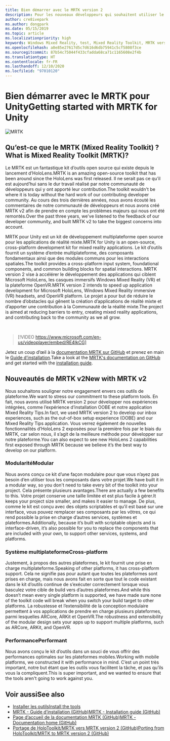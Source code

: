 ```yaml
---
title: Bien démarrer avec le MRTK version 2
description: Pour les nouveaux développeurs qui souhaitent utiliser le MRTK
author: cre8ivepark
ms.author: dongpark
ms.date: 05/15/2019
ms.topic: article
ms.localizationpriority: high
keywords: Windows Mixed Reality, test, Mixed Reality Toolkit, MRTK version 2, MRTK, outils, SDK, HoloLens, HoloLens 2, casque de réalité mixte, casque windows mixed reality, casque de réalité virtuelle, multiplateforme
ms.openlocfilehash: a8e85e27617d5c7d616d6db75941c5cf5808f3ce
ms.sourcegitcommit: 87b54c75044f433cfadda68ca71c1165608e2f4b
ms.translationtype: HT
ms.contentlocale: fr-FR
ms.lasthandoff: 12/10/2020
ms.locfileid: "97010120"
---
```

# <a name="getting-started-with-mrtk-for-unity"></a><span data-ttu-id="6b254-104">Bien démarrer avec le MRTK pour Unity</span><span class="sxs-lookup"><span data-stu-id="6b254-104">Getting started with MRTK for Unity</span></span>
![MRTK](../../design/images/MRTK_UX_Hero.png)

## <a name="what-is-mixed-reality-toolkit-mrtk"></a><span data-ttu-id="6b254-106">Qu’est-ce que le MRTK (Mixed Reality Toolkit) ?</span><span class="sxs-lookup"><span data-stu-id="6b254-106">What is Mixed Reality Toolkit (MRTK)?</span></span>
<span data-ttu-id="6b254-107">Le MRTK est un fantastique kit d’outils open source qui existe depuis le lancement d’HoloLens.</span><span class="sxs-lookup"><span data-stu-id="6b254-107">MRTK is an amazing open-source toolkit that has been around since the HoloLens was first released.</span></span> <span data-ttu-id="6b254-108">Il ne serait pas ce qu’il est aujourd’hui sans le dur travail réalisé par notre communauté de développeurs qui y ont apporté leur contribution.</span><span class="sxs-lookup"><span data-stu-id="6b254-108">The toolkit wouldn't be where it is today without the hard work of our contributing developer community.</span></span> <span data-ttu-id="6b254-109">Au cours des trois dernières années, nous avons écouté les commentaires de notre communauté de développeurs et nous avons créé MRTK v2 afin de prendre en compte les problèmes majeurs qui nous ont été remontés.</span><span class="sxs-lookup"><span data-stu-id="6b254-109">Over the past three years, we've listened to the feedback of our developer community, and built MRTK v2 to take the biggest concerns into account.</span></span>  

<span data-ttu-id="6b254-110">MRTK pour Unity est un kit de développement multiplateforme open source pour les applications de réalité mixte.</span><span class="sxs-lookup"><span data-stu-id="6b254-110">MRTK for Unity is an open-source, cross-platform development kit for mixed reality applications.</span></span> <span data-ttu-id="6b254-111">Le kit d’outils fournit un système d’entrée multiplateforme, des composants fondamentaux ainsi que des modules communs pour les interactions spatiales.</span><span class="sxs-lookup"><span data-stu-id="6b254-111">The toolkit provides a cross-platform input system, foundational components, and common building blocks for spatial interactions.</span></span> <span data-ttu-id="6b254-112">MRTK version 2 vise à accélérer le développement des applications qui ciblent Microsoft HoloLens, les casques immersifs Windows Mixed Reality (VR) et la plateforme OpenVR.</span><span class="sxs-lookup"><span data-stu-id="6b254-112">MRTK version 2 intends to speed up application development for Microsoft HoloLens, Windows Mixed Reality immersive (VR) headsets, and OpenVR platform.</span></span> <span data-ttu-id="6b254-113">Le projet a pour but de réduire le nombre d’obstacles qui gênent la création d’applications de réalité mixte et d’apporter une contribution à la Communauté de la réalité mixte.</span><span class="sxs-lookup"><span data-stu-id="6b254-113">The project is aimed at reducing barriers to entry, creating mixed reality applications, and contributing back to the community as we all grow.</span></span>

<br>

> [!VIDEO https://www.microsoft.com/en-us/videoplayer/embed/RE4IkCG]

<span data-ttu-id="6b254-114">Jetez un coup d’œil à la [documentation MRTK sur GitHub](https://microsoft.github.io/MixedRealityToolkit-Unity/README.html) et prenez en main le [Guide d’installation](https://microsoft.github.io/MixedRealityToolkit-Unity/Documentation/Installation.html).</span><span class="sxs-lookup"><span data-stu-id="6b254-114">Take a look at the [MRTK's documentation on GitHub](https://microsoft.github.io/MixedRealityToolkit-Unity/README.html) and get started with the [installation guide](https://microsoft.github.io/MixedRealityToolkit-Unity/Documentation/Installation.html).</span></span>


## <a name="new-with-mrtk-v2"></a><span data-ttu-id="6b254-115">Nouveautés de MRTK v2</span><span class="sxs-lookup"><span data-stu-id="6b254-115">New with MRTK v2</span></span>
<span data-ttu-id="6b254-116">Nous souhaitons souligner notre engagement envers ces outils de plateforme.</span><span class="sxs-lookup"><span data-stu-id="6b254-116">We want to stress our commitment to these platform tools.</span></span>  <span data-ttu-id="6b254-117">En fait, nous avons utilisé MRTK version 2 pour développer nos expériences intégrées, comme l’expérience d’installation OOBE et notre application Mixed Reality Tips.</span><span class="sxs-lookup"><span data-stu-id="6b254-117">In fact, we used MRTK version 2 to develop our inbox experiences, such as the out-of-box setup experience (OOBE) and our Mixed Reality Tips application.</span></span> <span data-ttu-id="6b254-118">Vous verrez également de nouvelles fonctionnalités d’HoloLens 2 exposées pour la première fois par le biais du MRTK, car selon nous, il s’agit de la meilleure méthode pour développer sur notre plateforme.</span><span class="sxs-lookup"><span data-stu-id="6b254-118">You can also expect to see new HoloLens 2 capabilities first exposed through MRTK because we believe it’s the best way to develop on our platform.</span></span> 

### <a name="modular"></a><span data-ttu-id="6b254-119">Modularité</span><span class="sxs-lookup"><span data-stu-id="6b254-119">Modular</span></span>
<span data-ttu-id="6b254-120">Nous avons conçu ce kit d’une façon modulaire pour que vous n’ayez pas besoin d’en utiliser tous les composants dans votre projet.</span><span class="sxs-lookup"><span data-stu-id="6b254-120">We have built it in a modular way, so you don't need to take every bit of the toolkit into your project.</span></span>  <span data-ttu-id="6b254-121">Cela présente plusieurs avantages.</span><span class="sxs-lookup"><span data-stu-id="6b254-121">There are actually a few benefits to this.</span></span>  <span data-ttu-id="6b254-122">Votre projet conserve une taille limitée et est plus facile à gérer.</span><span class="sxs-lookup"><span data-stu-id="6b254-122">It keeps your project size smaller, and makes it easier to manage.</span></span>  <span data-ttu-id="6b254-123">De plus, comme le kit est conçu avec des objets scriptables et qu’il est basé sur une interface, vous pouvez remplacer ses composants par les vôtres, ce qui rend possible la prise en charge d’autres services, systèmes et plateformes.</span><span class="sxs-lookup"><span data-stu-id="6b254-123">Additionally, because it’s built with scriptable objects and is interface-driven, it’s also possible for you to replace the components that are included with your own, to support other services, systems, and platforms.</span></span>

### <a name="cross-platform"></a><span data-ttu-id="6b254-124">Système multiplateforme</span><span class="sxs-lookup"><span data-stu-id="6b254-124">Cross-platform</span></span>
<span data-ttu-id="6b254-125">Justement, à propos des autres plateformes, le kit fournit une prise en charge multiplateforme.</span><span class="sxs-lookup"><span data-stu-id="6b254-125">Speaking of other platforms, it has cross-platform support.</span></span>  <span data-ttu-id="6b254-126">Cela ne signifie pas pour autant que toutes les plateformes sont prises en charge, mais nous avons fait en sorte que tout le code existant dans le kit d’outils continue de s’exécuter correctement lorsque vous basculez votre cible de build vers d’autres plateformes.</span><span class="sxs-lookup"><span data-stu-id="6b254-126">And while this doesn’t mean every single platform is supported, we have made sure none of the toolkit code will break when you switch your build target to other platforms.</span></span>  <span data-ttu-id="6b254-127">La robustesse et l’extensibilité de la conception modulaire permettent à vos applications de prendre en charge plusieurs plateformes, parmi lesquelles ARCore, ARKit et OpenVR.</span><span class="sxs-lookup"><span data-stu-id="6b254-127">The robustness and extensibility of the modular design sets your apps up to support multiple platforms, such as ARCore, ARKit, and OpenVR.</span></span>

### <a name="performant"></a><span data-ttu-id="6b254-128">Performance</span><span class="sxs-lookup"><span data-stu-id="6b254-128">Performant</span></span>
<span data-ttu-id="6b254-129">Nous avons conçu le kit d’outils dans un souci de vous offrir des performances optimales sur les plateformes mobiles.</span><span class="sxs-lookup"><span data-stu-id="6b254-129">Working with mobile platforms, we constructed it with performance in mind.</span></span>  <span data-ttu-id="6b254-130">C’est un point très important, notre but étant que les outils vous facilitent la tâche, et pas qu’ils vous la compliquent.</span><span class="sxs-lookup"><span data-stu-id="6b254-130">This is super important, and we wanted to ensure that the tools aren't going to work against you.</span></span>

## <a name="see-also"></a><span data-ttu-id="6b254-131">Voir aussi</span><span class="sxs-lookup"><span data-stu-id="6b254-131">See also</span></span>
* [<span data-ttu-id="6b254-132">Installer les outils</span><span class="sxs-lookup"><span data-stu-id="6b254-132">Install the tools</span></span>](../install-the-tools.md)
* [<span data-ttu-id="6b254-133">MRTK - Guide d’installation (GitHub)</span><span class="sxs-lookup"><span data-stu-id="6b254-133">MRTK - Installation guide (GitHub)</span></span>](https://microsoft.github.io/MixedRealityToolkit-Unity/Documentation/Installation.html)
* [<span data-ttu-id="6b254-134">Page d’accueil de la documentation MRTK (GitHub)</span><span class="sxs-lookup"><span data-stu-id="6b254-134">MRTK - Documentation home (GitHub)</span></span>](https://microsoft.github.io/MixedRealityToolkit-Unity/README.html)
* [<span data-ttu-id="6b254-135">Portage de HoloToolkit/MRTK vers MRTK version 2 (GitHub)</span><span class="sxs-lookup"><span data-stu-id="6b254-135">Porting from HoloToolkit/MRTK to MRTK version 2 (GitHub)</span></span>](https://microsoft.github.io/MixedRealityToolkit-Unity/Documentation/HTKToMRTKPortingGuide.html)
